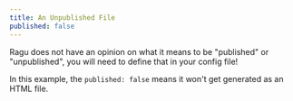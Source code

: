 ```yaml
---
title: An Unpublished File
published: false
---
```


Ragu does not have an opinion on what it means to be "published" or "unpublished", you will need to define that in your config file!

In this example, the `published: false` means it won't get generated as an HTML file.
